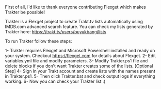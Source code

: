 First of all, I'd like to thank everyone contributing Flexget which makes Trakter be possible!

Trakter is a Flexget project to create Trakt.tv lists automatically using IMDB.com advanced search feature.
You can check my lists generated by Trakter here: https://trakt.tv/users/buyukbang/lists

To run Trakter follow these steps:

1- Trakter requires Flexget and Microsoft Powershell installed and ready on your system. Checkout https://flexget.com for details about Flexget.
2- Edit variables.yml file and modify parameters.
3- Modify Trakter.ps1 file and delete blocks if you don't want Trakter creates some of the lists. [Optional Step]
4- Sign In your Trakt account and create lists with the names present in Trakter.ps1.
5- Then click Trakter.bat and check output logs if everything working.
6- Now you can check your Trakter list :)



